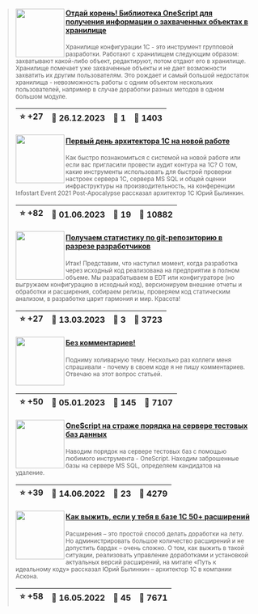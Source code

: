 ﻿<div id="infostart_posts">


> <img src="https://infostart.ru/upload/iblock/b68/b68c7aee227ff146819fe3d51aaafc4f.png?edfe8a54-1c17-4404-b118-f47a2feeb2a8" width="96" align="left"> 
> <h4 style="color: white;"><a href="https://infostart.ru/1c/articles/1879563/">Отдай корень! Библиотека OneScript для получения информации о захваченных объектах в хранилище</a></h4>
> <small>Хранилище конфигурации 1С - это инструмент групповой разработки. Работают с хранилищем следующим образом: захватывают какой-либо объект, редактируют, потом отдают его в хранилище. Хранилище помечает уже захваченные объекты и не дает возможности захватить их другим пользователям. Это рождает и самый большой недостаток хранилища - невозможность работы с одним объектом нескольких пользователей, например в случае доработки разных методов в одном большом модуле.</small>  
> <br clear="left">
>
> | :star: +27 |  :calendar: 26.12.2023 |  :speech_balloon: 1 |  :eyes: 1403 |
>  |-|-|-|-|  
> <img src="https://infostart.ru/upload/iblock/ae7/ae7cfed9f25da1e28207204dd72ba7cb.jpg?6156e5d4-8119-4a4e-8bed-c912ca862bf8" width="96" align="left"> 
> <h4 style="color: white;"><a href="https://infostart.ru/1c/articles/1873832/">Первый день архитектора 1С на новой работе</a></h4>
> <small>Как быстро познакомиться с системой на новой работе или если вас пригласили провести аудит контура на 1С? О том, какие инструменты использовать для быстрой проверки настроек сервера 1С, сервера MS SQL и общей оценки инфраструктуры на производительность, на конференции Infostart Event 2021 Post-Apocalypse рассказал архитектор 1С Юрий Былинкин.</small>  
> <br clear="left">
>
> | :star: +82 |  :calendar: 01.06.2023 |  :speech_balloon: 19 |  :eyes: 10882 |
>  |-|-|-|-|  
> <img src="https://infostart.ru/upload/iblock/e74/e74f5448aeaae005ebb3b127847d60c8.png?d2cdfaed-0e58-4851-9570-78f5ad68a609" width="96" align="left"> 
> <h4 style="color: white;"><a href="https://infostart.ru/1c/articles/1824479/">Получаем статистику по git-репозиторию в разрезе разработчиков</a></h4>
> <small>Итак! Представим, что наступил момент, когда разработка через исходный код реализована на предприятии в полном объеме. Мы разрабатываем в EDT или конфигураторе (но выгружаем конфигурацию в исходный код), версионируем внешние отчеты и обработки и расширения, собираем релизы, проверяем код статическим анализом, в разработке царит гармония и мир. Красота!</small>  
> <br clear="left">
>
> | :star: +27 |  :calendar: 13.03.2023 |  :speech_balloon: 3 |  :eyes: 3723 |
>  |-|-|-|-|  
> <img src="https://infostart.ru/upload/iblock/3bb/3bb1cf5d4d6c00bdc663e8e52cae6546.png?4743583b-6cd2-44ba-ba0e-30f940ac1380" width="96" align="left"> 
> <h4 style="color: white;"><a href="https://infostart.ru/1c/articles/1738832/">Без комментариев!</a></h4>
> <small>Подниму холиварную тему. Несколько раз коллеги меня спрашивали - почему в своем коде я не пишу комментариев. Отвечаю на этот вопрос статьей.</small>  
> <br clear="left">
>
> | :star: +50 |  :calendar: 05.01.2023 |  :speech_balloon: 145 |  :eyes: 7107 |
>  |-|-|-|-|  
> <img src="https://infostart.ru/upload/iblock/20a/20aef518d5ac54d89b3b999c80308305.png?6470956a-0b0d-419f-8a5a-990f8c08ccb6" width="96" align="left"> 
> <h4 style="color: white;"><a href="https://infostart.ru/1c/articles/1659514/">OneScript на страже порядка на сервере тестовых баз данных</a></h4>
> <small>Наводим порядок на сервере тестовых баз с помощью любимого инструмента - OneScript. Находим заброшенные базы на сервере MS SQL, определяем кандидатов на удаление.</small>  
> <br clear="left">
>
> | :star: +39 |  :calendar: 14.06.2022 |  :speech_balloon: 23 |  :eyes: 4279 |
>  |-|-|-|-|  
> <img src="https://infostart.ru/upload/iblock/e14/e1450a46ada4396156f7926873b44636.jpg?d9d986ce-c34b-4ae7-9340-aa2231bdab2b" width="96" align="left"> 
> <h4 style="color: white;"><a href="https://infostart.ru/1c/articles/1659621/">Как выжить, если у тебя в базе 1С 50+ расширений</a></h4>
> <small>Расширения – это простой способ делать доработки на лету. Но администрировать большое количество расширений и не допустить бардак – очень сложно. О том, как выжить в такой ситуации, реализовать управление доработками и установкой актуальных версий расширений, на митапе «Путь к идеальному коду» рассказал Юрий Былинкин – архитектор 1С в компании Аскона.</small>  
> <br clear="left">
>
> | :star: +58 |  :calendar: 16.05.2022 |  :speech_balloon: 45 |  :eyes: 7671 |
>  |-|-|-|-|  
</div>
